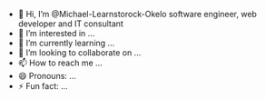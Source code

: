 - 👋 Hi, I’m @Michael-Learnstorock-Okelo software engineer, web developer and IT consultant 
- 👀 I’m interested in ...
- 🌱 I’m currently learning ...
- 💞️ I’m looking to collaborate on ...
- 📫 How to reach me ...
- 😄 Pronouns: ...
- ⚡ Fun fact: ...

<!---
Michael-Learnstorock-Okelo/Michael-Learnstorock-Okelo is a ✨ special ✨ repository because its `README.md` (this file) appears on your GitHub profile.
You can click the Preview link to take a look at your changes.
--->
